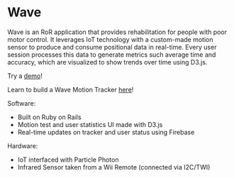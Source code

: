 # Wave

Wave is an RoR application that provides rehabilitation for people with poor motor control. It leverages IoT technology with a custom-made motion sensor to produce and consume positional data in real-time. Every user session processes this data to generate metrics such average time and accuracy, which are visualized to show trends over time using D3.js.

Try a [demo](http://wavemotion.xyz)!

Learn to build a Wave Motion Tracker [here](https://www.hackster.io/jkim0120/wave)!

Software:

* Built on Ruby on Rails
* Motion test and user statistics UI made with D3.js
* Real-time updates on tracker and user status using Firebase

Hardware:

* IoT interfaced with Particle Photon
* Infrared Sensor taken from a Wii Remote (connected via I2C/TWI)
